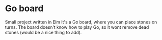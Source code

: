 Go board
========

Small project written in Elm
It's a Go board, where you can place stones on turns. The board doesn't know how to play Go, so it wont remove dead stones (would be a nice thing to add).
